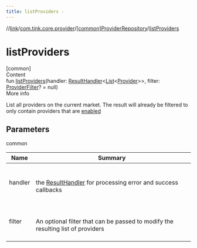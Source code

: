 ```yaml
---
title: listProviders -
---
```

//[link](../../index.md)/[com.tink.core.provider](../index.md)/[[common]ProviderRepository](index.md)/[listProviders](list-providers.md)



# listProviders  
[common]  
Content  
fun [listProviders](list-providers.md)(handler: [ResultHandler](../../com.tink.service.handler/[common]-result-handler/index.md)<[List](https://kotlinlang.org/api/latest/jvm/stdlib/kotlin.collections/-list/index.html)<[Provider](../../com.tink.model.provider/[common]-provider/index.md)>>, filter: [ProviderFilter](../../com.tink.service.provider/[common]-provider-filter/index.md)? = null)  
More info  


List all providers on the current market. The result will already be filtered to only contain providers that are [enabled](../../com.tink.model.provider/[common]-provider/-status/-e-n-a-b-l-e-d/index.md)



## Parameters  
  
common  
  
|  Name|  Summary| 
|---|---|
| <a name="com.tink.core.provider/ProviderRepository/listProviders/#com.tink.service.handler.ResultHandler[kotlin.collections.List[com.tink.model.provider.Provider]]#com.tink.service.provider.ProviderFilter?/PointingToDeclaration/"></a>handler| <a name="com.tink.core.provider/ProviderRepository/listProviders/#com.tink.service.handler.ResultHandler[kotlin.collections.List[com.tink.model.provider.Provider]]#com.tink.service.provider.ProviderFilter?/PointingToDeclaration/"></a><br><br>the [ResultHandler](../../com.tink.service.handler/[common]-result-handler/index.md) for processing error and success callbacks<br><br>
| <a name="com.tink.core.provider/ProviderRepository/listProviders/#com.tink.service.handler.ResultHandler[kotlin.collections.List[com.tink.model.provider.Provider]]#com.tink.service.provider.ProviderFilter?/PointingToDeclaration/"></a>filter| <a name="com.tink.core.provider/ProviderRepository/listProviders/#com.tink.service.handler.ResultHandler[kotlin.collections.List[com.tink.model.provider.Provider]]#com.tink.service.provider.ProviderFilter?/PointingToDeclaration/"></a><br><br>An optional filter that can be passed to modify the resulting list of providers<br><br>
  
  



